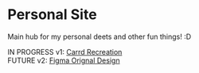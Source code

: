 # Personal Site

Main hub for my personal deets and other fun things! :D       

IN PROGRESS v1: [Carrd Recreation](https://wheatleyinabox.carrd.co/)                
FUTURE v2: [Figma Orignal Design](https://www.figma.com/file/VbuPotYxUceGPsFdC87Jr6/personal-site?type=design&node-id=0-1&mode=design&t=PuuGORkqPCpFhoCp-0)   
